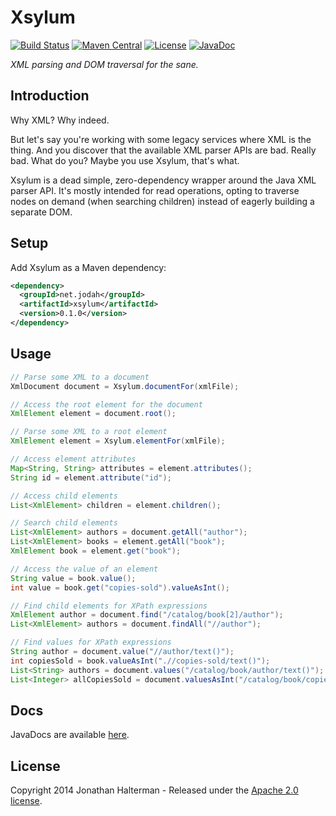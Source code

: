 # Xsylum

[![Build Status](https://github.com/jhalterman/xsylum/workflows/build/badge.svg)](https://github.com/jhalterman/xsylum/actions)
[![Maven Central](https://img.shields.io/maven-central/v/net.jodah/xsylum.svg?maxAge=60&colorB=53C92E)](https://maven-badges.herokuapp.com/maven-central/net.jodah/xsylum)
[![License](http://img.shields.io/:license-apache-brightgreen.svg)](http://www.apache.org/licenses/LICENSE-2.0.html)
[![JavaDoc](https://img.shields.io/maven-central/v/net.jodah/xsylum.svg?maxAge=60&label=javadoc&color=blue)](https://jodah.net/xsylum/javadoc/)

*XML parsing and DOM traversal for the sane.*

## Introduction

Why XML? Why indeed. 

But let's say you're working with some legacy services where XML is the thing. And you discover that the available XML parser APIs are bad. Really bad. What do you? Maybe you use Xsylum, that's what.

Xsylum is a dead simple, zero-dependency wrapper around the Java XML parser API. It's mostly intended for read operations, opting to traverse nodes on demand (when searching children) instead of eagerly building a separate DOM.

## Setup

Add Xsylum as a Maven dependency:

```xml
<dependency>
  <groupId>net.jodah</groupId>
  <artifactId>xsylum</artifactId>
  <version>0.1.0</version>
</dependency>
```

## Usage

```java
// Parse some XML to a document
XmlDocument document = Xsylum.documentFor(xmlFile);

// Access the root element for the document
XmlElement element = document.root();

// Parse some XML to a root element
XmlElement element = Xsylum.elementFor(xmlFile);

// Access element attributes
Map<String, String> attributes = element.attributes();
String id = element.attribute("id");

// Access child elements
List<XmlElement> children = element.children();

// Search child elements
List<XmlElement> authors = document.getAll("author");
List<XmlElement> books = element.getAll("book");
XmlElement book = element.get("book");

// Access the value of an element
String value = book.value();
int value = book.get("copies-sold").valueAsInt();

// Find child elements for XPath expressions
XmlElement author = document.find("/catalog/book[2]/author");
List<XmlElement> authors = document.findAll("//author");

// Find values for XPath expressions
String author = document.value("//author/text()");
int copiesSold = book.valueAsInt(".//copies-sold/text()");
List<String> authors = document.values("/catalog/book/author/text()");
List<Integer> allCopiesSold = document.valuesAsInt("/catalog/book/copies-sold/text()");
```

## Docs

JavaDocs are available [here](https://jodah.net/xsylum/javadoc).

## License

Copyright 2014 Jonathan Halterman - Released under the [Apache 2.0 license](http://www.apache.org/licenses/LICENSE-2.0.html).